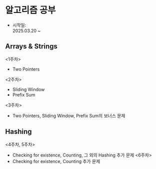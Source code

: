 # 알고리즘 공부
- 시작일: <br>
2025.03.20 ~

## Arrays & Strings 

<1주차>
- Two Pointers

<2주차>
- Sliding Window
- Prefix Sum

<3주차>
- Two Pointers, Sliding Window, Prefix Sum의 보너스 문제

## Hashing

<4주차, 5주차>
- Checking for existence, Counting, 그 외의 Hashing 추가 문제
<6주차>
- Checking for existence, Counting 추가 문제